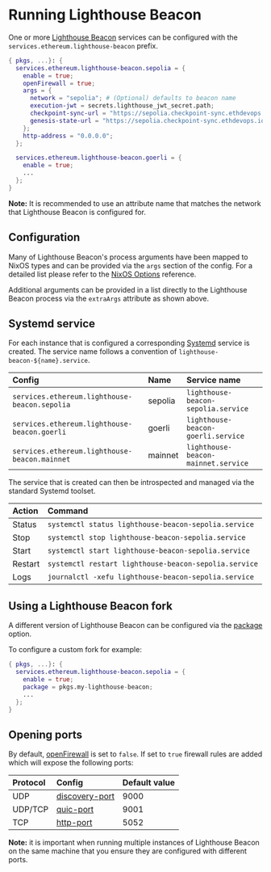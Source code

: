 # Running Lighthouse Beacon

One or more [Lighthouse Beacon](https://lighthouse-book.sigmaprime.io/intro.html) services can be configured with the `services.ethereum.lighthouse-beacon` prefix.

```nix title="server.nix"
{ pkgs, ...}: {
  services.ethereum.lighthouse-beacon.sepolia = {
    enable = true;
    openFirewall = true;
    args = {
      network = "sepolia"; # (Optional) defaults to beacon name
      execution-jwt = secrets.lighthouse_jwt_secret.path;
      checkpoint-sync-url = "https://sepolia.checkpoint-sync.ethdevops.io";
      genesis-state-url = "https://sepolia.checkpoint-sync.ethdevops.io";
    };
    http-address = "0.0.0.0";
  };

  services.ethereum.lighthouse-beacon.goerli = {
    enable = true;
    ...
  };
}
```

**Note:** It is recommended to use an attribute name that matches the network that Lighthouse Beacon is configured for.

## Configuration

Many of Lighthouse Beacon's process arguments have been mapped to NixOS types and can be provided via the `args` section of the config.
For a detailed list please refer to the [NixOS Options](./modules/lighthouse-beacon.md) reference.

Additional arguments can be provided in a list directly to the Lighthouse Beacon process via the `extraArgs` attribute as shown above.

## Systemd service

For each instance that is configured a corresponding [Systemd](https://systemd.io/) service is created. The service name
follows a convention of `lighthouse-beacon-${name}.service`.

| Config | Name | Service name |
| :-------------------------------------------- | :------ | :---------------------------------- |
| `services.ethereum.lighthouse-beacon.sepolia` | sepolia | `lighthouse-beacon-sepolia.service` |
| `services.ethereum.lighthouse-beacon.goerli` | goerli | `lighthouse-beacon-goerli.service` |
| `services.ethereum.lighthouse-beacon.mainnet` | mainnet | `lighthouse-beacon-mainnet.service` |

The service that is created can then be introspected and managed via the standard Systemd toolset.

| Action | Command |
| :------ | :---------------------------------------------------- |
| Status | `systemctl status lighthouse-beacon-sepolia.service` |
| Stop | `systemctl stop lighthouse-beacon-sepolia.service` |
| Start | `systemctl start lighthouse-beacon-sepolia.service` |
| Restart | `systemctl restart lighthouse-beacon-sepolia.service` |
| Logs | `journalctl -xefu lighthouse-beacon-sepolia.service` |

## Using a Lighthouse Beacon fork

A different version of Lighthouse Beacon can be configured via the [package](./modules/lighthouse-beacon.md#servicesethereumlighthouse-beaconnamepackage) option.

To configure a custom fork for example:

```nix title="server.nix"
{ pkgs, ...}: {
  services.ethereum.lighthouse-beacon.sepolia = {
    enable = true;
    package = pkgs.my-lighthouse-beacon;
    ...
  };
}
```

## Opening ports

By default, [openFirewall](./modules/lighthouse-beacon.md#servicesethereumlighthouse-beaconnameopenfirewall) is set to `false`.
If set to `true` firewall rules are added which will expose the following ports:

| Protocol | Config | Default value |
| :------- | :------------------------------------------------------------------------------------------------------- | :------------ |
| UDP | [discovery-port](./modules/lighthouse-beacon.md#servicesethereumlighthouse-beaconnameargsdiscovery-port) | 9000 |
| UDP/TCP | [quic-port](./modules/lighthouse-beacon.md#servicesethereumlighthouse-beaconnameargsquic-port) | 9001 |
| TCP | [http-port](./modules/lighthouse-beacon.md#servicesethereumlighthouse-beaconnameargshttp-port) | 5052 |

**Note:** it is important when running multiple instances of Lighthouse Beacon on the same machine that you ensure they are configured
with different ports.
